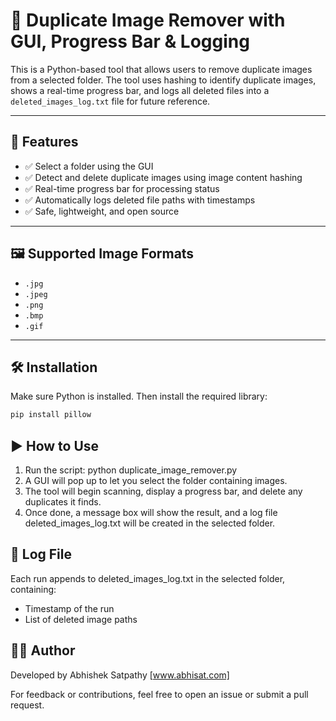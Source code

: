# 🧹 Duplicate Image Remover with GUI, Progress Bar & Logging

This is a Python-based tool that allows users to remove duplicate images from a selected folder. The tool uses hashing to identify duplicate images, shows a real-time progress bar, and logs all deleted files into a `deleted_images_log.txt` file for future reference.

---

## 🚀 Features

- ✅ Select a folder using the GUI
- ✅ Detect and delete duplicate images using image content hashing
- ✅ Real-time progress bar for processing status
- ✅ Automatically logs deleted file paths with timestamps
- ✅ Safe, lightweight, and open source

---

## 🖼 Supported Image Formats

- `.jpg`
- `.jpeg`
- `.png`
- `.bmp`
- `.gif`

---

## 🛠 Installation

Make sure Python is installed. Then install the required library:

```bash
pip install pillow

````
## ▶️ How to Use
1. Run the script:
     python duplicate_image_remover.py
2. A GUI will pop up to let you select the folder containing images.
3. The tool will begin scanning, display a progress bar, and delete any duplicates it finds.
4. Once done, a message box will show the result, and a log file deleted_images_log.txt will be created in the selected folder.

## 📝 Log File
Each run appends to deleted_images_log.txt in the selected folder, containing:
- Timestamp of the run
- List of deleted image paths

## 👨‍💻 Author
Developed by Abhishek Satpathy [www.abhisat.com]

For feedback or contributions, feel free to open an issue or submit a pull request.
